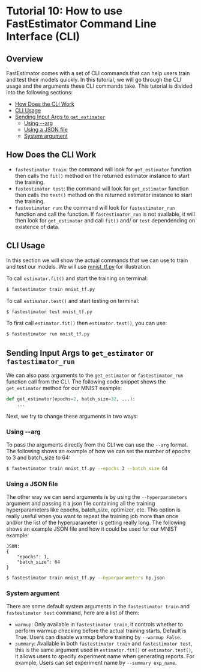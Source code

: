 # Tutorial 10: How to use FastEstimator Command Line Interface (CLI)

## Overview
FastEstimator comes with a set of CLI commands that can help users train and test their models quickly. In this tutorial, we will go through the CLI usage and the arguments these CLI commands take. This tutorial is divided into the following sections:

* [How Does the CLI Work](#t10intro)
* [CLI Usage](#t10usage)
* [Sending Input Args to `get_estimator`](#t10args)
    * [Using --arg](#t10arg)
    * [Using a JSON file](#t10json)
    * [System argument](#t10system)

<a id='t10intro'></a>
## How Does the CLI Work
* `fastestimator train`: the command will look for `get_estimator` function then calls the `fit()` method on the returned estimator instance to start the training.
* `fastestimator test`: the command will look for `get_estimator` function then calls the `test()` method on the returned estimator instance to start the training.
* `fastestimator run`: the command will look for `fastestimator_run` function and call the function. If `fastestimator_run` is not available, it will then look for `get_estimator` and call `fit()` and/ or `test` dependending on existence of data.

###

<a id='t10usage'></a>
## CLI Usage
In this section we will show the actual commands that we can use to train and test our models. We will use [mnist_tf.py](https://github.com/fastestimator/fastestimator/blob/master/apphub/image_classification/mnist/mnist_tf.py) for illustration.

  To call `estimator.fit()` and start the training on terminal:

``` bash
$ fastestimator train mnist_tf.py
```

To call `estimator.test()` and start testing on terminal:

``` bash
$ fastestimator test mnist_tf.py
```

To first call `estimator.fit()` then `estimator.test()`, you can use:
``` bash
$ fastestimator run mnist_tf.py
```


<a id='t10args'></a>
## Sending Input Args to `get_estimator` or `fastestimator_run`
We can also pass arguments to the `get_estimator` or `fastestimator_run` function call from the CLI. The following code snippet shows the `get_estimator` method for our MNIST example:
```python
def get_estimator(epochs=2, batch_size=32, ...):
    ...
```

Next, we try to change these arguments in two ways:

<a id='t10arg'></a>
### Using --arg
To pass the arguments directly from the CLI we can use the `--arg` format. The following shows an example of how we can set the number of epochs to 3 and batch_size to 64:

``` bash
$ fastestimator train mnist_tf.py --epochs 3 --batch_size 64
```

<a id='t10json'></a>
### Using a JSON file
The other way we can send arguments is by using the `--hyperparameters` argument and passing it a json file containing all the training hyperparameters like epochs, batch_size, optimizer, etc. This option is really useful when you want to repeat the training job more than once and/or the list of the hyperparameter is getting really long. The following shows an example JSON file and how it could be used for our MNIST example:
```
JSON:
{
    "epochs": 1,
    "batch_size": 64
}
```
``` bash
$ fastestimator train mnist_tf.py --hyperparameters hp.json
```
<a id='t10system'></a>
### System argument
There are some default system arguments in the `fastestimator train` and `fastestimator test` command, here are a list of them:
* `warmup`:  Only available in `fastestimator train`, it controls whether to perform warmup checking before the actual training starts. Default is True. Users can disable warmup before training by `--warmup False`.
* `summary`: Available in both `fastestimator train` and `fastestimator test`, this is the same argument used in `estimator.fit()` or `estimator.test()`, it allows users to specify experiment name when generating reports. For example, Users can set experiment name by `--summary exp_name`.